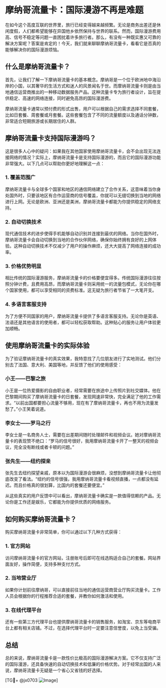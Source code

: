 # 摩纳哥流量卡：国际漫游不再是难题

在如今这个高度互联的世界里，旅行已经变得越来越频繁。无论是商务出差还是休闲度假，人们都希望能够在异国他乡依然保持与世界的联系。然而，国际漫游费用高、信号不稳定等问题一直困扰着许多旅行者。那么，有没有一种既实惠又可靠的解决方案呢？答案是肯定的！今天，我们就来聊聊摩纳哥流量卡，看看它是否真的能够解决你的国际漫游烦恼。

## 什么是摩纳哥流量卡？

首先，让我们了解一下摩纳哥流量卡的基本概念。摩纳哥是一个位于欧洲地中海沿岸的小国，以其奢华的生活方式和迷人的风景闻名于世。而摩纳哥流量卡则是由当地通信运营商推出的一种移动数据服务产品。这种流量卡专为旅行者设计，旨在提供稳定、高速的网络连接，同时避免高昂的国际漫游费。

摩纳哥流量卡通常以预付费的形式出售，用户可以根据自己的需求选择不同套餐，比如日套餐、周套餐或月套餐。这些套餐包含了不同的流量额度以及通话分钟数，非常适合短期旅游或长期居住的人群。

## 摩纳哥流量卡支持国际漫游吗？

这是很多人心中的疑问：如果我在其他国家使用摩纳哥流量卡，会不会出现无法连接网络的情况？实际上，摩纳哥流量卡是支持国际漫游的，而且它的国际漫游功能非常强大。以下几点可以帮助你更好地理解这一点：

### 1. **覆盖范围广**
摩纳哥流量卡与全球多个国家和地区的通信网络建立了合作关系，这意味着当你身处国外时，只要该地区有合作运营商的信号覆盖，你就可以无缝切换到当地的网络进行上网。无论是欧洲、亚洲还是美洲，摩纳哥流量卡都能为你提供稳定的网络支持。

### 2. **自动切换技术**
现代通信技术的进步使得手机能够自动识别并连接到最优的网络。当你在国外时，摩纳哥流量卡会自动切换到当地的合作伙伴网络，确保你始终拥有良好的上网体验。这种自动切换技术不仅减少了用户的操作麻烦，还大大提高了网络连接的成功率。

### 3. **价格优势明显**
相比传统的国际漫游服务，摩纳哥流量卡的价格要便宜得多。传统国际漫游往往按照分钟计费，且费用高昂，而摩纳哥流量卡则采用统一的流量包模式，无论你在哪个国家使用，都可以享受相同的资费标准。这无疑为旅行者节省了一大笔开支。

### 4. **多语言客服支持**
为了方便不同国家的用户，摩纳哥流量卡提供了多语言客服支持。无论你是英语、法语还是其他语言的使用者，都可以轻松获取帮助。这种贴心的服务让用户体验更加顺畅。

## 使用摩纳哥流量卡的实际体验

为了验证摩纳哥流量卡的真实效果，我特意找了几位朋友进行了实地测试。他们分别去了法国、意大利、美国等地，并反馈了他们的使用感受：

### 小王——巴黎之旅
小王是一位热爱摄影的自由职业者，经常需要在旅途中上传照片到社交媒体。他在巴黎期间购买了摩纳哥流量卡的日套餐，发现网速非常快，完全满足了他的工作需求。“以前出国都要担心流量不够用，现在有了摩纳哥流量卡，再也不用为流量发愁了。”小王笑着说道。

### 李女士——罗马之行
李女士是一名商务人士，需要在出差期间随时处理邮件和视频会议。她对摩纳哥流量卡的表现赞不绝口：“罗马的信号很好，我用摩纳哥流量卡开了一整天的视频会议，完全没有断线或者卡顿的问题。”

### 张先生——纽约探亲
张先生去纽约探望亲戚，原本以为国际漫游会很麻烦，没想到摩纳哥流量卡让他彻底改变了看法。“纽约的信号很强，我用摩纳哥流量卡看视频直播，一点都没有延迟。而且价格真的很划算，比国内的套餐还要便宜。”

从这些真实的用户反馈中可以看出，摩纳哥流量卡确实是一款值得信赖的产品。无论你是工作还是娱乐，它都能为你提供优质的网络服务。

## 如何购买摩纳哥流量卡？

购买摩纳哥流量卡非常简单，你可以通过以下几种方式获得：

### 1. 官方网站
访问摩纳哥流量卡的官方网站，注册账号后即可在线选购适合自己的套餐。网站界面友好，操作简便，支持多种支付方式。

### 2. 当地营业厅
如果你计划前往摩纳哥，可以直接前往当地的通信运营商营业厅购买流量卡。工作人员会根据你的行程推荐合适的套餐，并教你如何激活和使用。

### 3. 在线代理平台
还有一些第三方代理平台也提供摩纳哥流量卡的销售服务，如淘宝、京东等电商平台上都有相关店铺。不过，在选择代理平台时一定要注意信誉度，以免上当受骗。

## 总结

总的来说，摩纳哥流量卡是一款性价比极高的国际漫游解决方案。它不仅支持广泛的国际漫游，还具备快速的自动切换技术和低廉的价格优势。对于经常出国的人来说，摩纳哥流量卡无疑是一个省心又省钱的好选择。

[TG💪+ @jx0703 ![Image](https://github.com/user-attachments/assets/dbca1d08-cadb-493c-b0ec-ad6f7a83f270)]